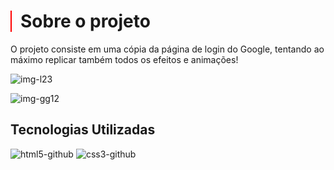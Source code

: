 <h1 style="border-left: 2px solid red; padding-left: 14px;">Sobre o projeto</h1>

O projeto consiste em uma cópia da página de login do Google, tentando ao máximo replicar também todos os efeitos e animações!

![img-l23](https://user-images.githubusercontent.com/77819811/145779825-025cb8f9-725e-4ecd-a389-95c117cf70d5.jpg)

![img-gg12](https://user-images.githubusercontent.com/77819811/145779673-66a85d2f-75da-4c4b-bca4-c3a213938266.jpg)

## Tecnologias Utilizadas
![html5-github](https://user-images.githubusercontent.com/77819811/145780100-2082102a-c849-43ad-8c8a-6e4aba4c93f2.png)
![css3-github](https://user-images.githubusercontent.com/77819811/145780205-4b7260de-2ca6-4294-9220-fd8d71a4ec62.png)
